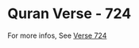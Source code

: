 # Quran Verse - 724 

For more infos, See [Verse 724](https://www.quranbookk.com/quran/search?q=724)